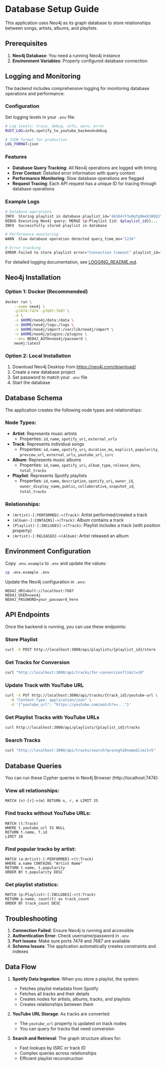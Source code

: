 # Database Setup Guide

This application uses Neo4j as its graph database to store relationships between songs, artists, albums, and playlists.

## Prerequisites

1. **Neo4j Database**: You need a running Neo4j instance
2. **Environment Variables**: Properly configured database connection

## Logging and Monitoring

The backend includes comprehensive logging for monitoring database operations and performance:

### Configuration

Set logging levels in your `.env` file:

```bash
# Log levels: trace, debug, info, warn, error
RUST_LOG=info,spotify_to_youtube_backend=debug

# JSON format for production
LOG_FORMAT=json
```

### Features

- **Database Query Tracking**: All Neo4j operations are logged with timing
- **Error Context**: Detailed error information with query context
- **Performance Monitoring**: Slow database operations are flagged
- **Request Tracing**: Each API request has a unique ID for tracing through database operations

### Example Logs

```bash
# Database operations
INFO  Storing playlist in database playlist_id="441K4rF3u0qfg9m4X1WSQJ"
DEBUG Executing Neo4j query: MERGE (p:Playlist {id: $playlist_id})...
INFO  Successfully stored playlist in database

# Performance monitoring
WARN  Slow database operation detected query_time_ms="1234"

# Error tracking
ERROR Failed to store playlist error="Connection timeout" playlist_id="123"
```

For detailed logging documentation, see [LOGGING_README.md](LOGGING_README.md).

## Neo4j Installation

### Option 1: Docker (Recommended)
```bash
docker run \
    --name neo4j \
    -p7474:7474 -p7687:7687 \
    -d \
    -v $HOME/neo4j/data:/data \
    -v $HOME/neo4j/logs:/logs \
    -v $HOME/neo4j/import:/var/lib/neo4j/import \
    -v $HOME/neo4j/plugins:/plugins \
    --env NEO4J_AUTH=neo4j/password \
    neo4j:latest
```

### Option 2: Local Installation
1. Download Neo4j Desktop from https://neo4j.com/download/
2. Create a new database project
3. Set password to match your `.env` file
4. Start the database

## Database Schema

The application creates the following node types and relationships:

### Node Types:
- **Artist**: Represents music artists
  - Properties: `id`, `name`, `spotify_uri`, `external_urls`
- **Track**: Represents individual songs
  - Properties: `id`, `name`, `spotify_uri`, `duration_ms`, `explicit`, `popularity`, `preview_url`, `external_urls`, `youtube_url`, `isrc`
- **Album**: Represents music albums
  - Properties: `id`, `name`, `spotify_uri`, `album_type`, `release_date`, `total_tracks`
- **Playlist**: Represents Spotify playlists
  - Properties: `id`, `name`, `description`, `spotify_uri`, `owner_id`, `owner_display_name`, `public`, `collaborative`, `snapshot_id`, `total_tracks`

### Relationships:
- `(Artist)-[:PERFORMED]->(Track)`: Artist performed/created a track
- `(Album)-[:CONTAINS]->(Track)`: Album contains a track
- `(Playlist)-[:INCLUDES]->(Track)`: Playlist includes a track (with position property)
- `(Artist)-[:RELEASED]->(Album)`: Artist released an album

## Environment Configuration

Copy `.env.example` to `.env` and update the values:

```bash
cp .env.example .env
```

Update the Neo4j configuration in `.env`:
```
NEO4J_URI=bolt://localhost:7687
NEO4J_USER=neo4j
NEO4J_PASSWORD=your_password_here
```

## API Endpoints

Once the backend is running, you can use these endpoints:

### Store Playlist
```bash
curl -X POST http://localhost:3000/api/playlists/{playlist_id}/store
```

### Get Tracks for Conversion
```bash
curl "http://localhost:3000/api/tracks/for-conversion?limit=10"
```

### Update Track with YouTube URL
```bash
curl -X PUT http://localhost:3000/api/tracks/{track_id}/youtube-url \
  -H "Content-Type: application/json" \
  -d '{"youtube_url": "https://youtube.com/watch?v=..."}'
```

### Get Playlist Tracks with YouTube URLs
```bash
curl http://localhost:3000/api/playlists/{playlist_id}/tracks
```

### Search Tracks
```bash
curl "http://localhost:3000/api/tracks/search?q=song%20name&limit=5"
```

## Database Queries

You can run these Cypher queries in Neo4j Browser (http://localhost:7474):

### View all relationships:
```cypher
MATCH (n)-[r]->(m) RETURN n, r, m LIMIT 25
```

### Find tracks without YouTube URLs:
```cypher
MATCH (t:Track) 
WHERE t.youtube_url IS NULL 
RETURN t.name, t.id
LIMIT 10
```

### Find popular tracks by artist:
```cypher
MATCH (a:Artist)-[:PERFORMED]->(t:Track) 
WHERE a.name CONTAINS "Artist Name"
RETURN t.name, t.popularity 
ORDER BY t.popularity DESC
```

### Get playlist statistics:
```cypher
MATCH (p:Playlist)-[:INCLUDES]->(t:Track)
RETURN p.name, count(t) as track_count
ORDER BY track_count DESC
```

## Troubleshooting

1. **Connection Failed**: Ensure Neo4j is running and accessible
2. **Authentication Error**: Check username/password in `.env`
3. **Port Issues**: Make sure ports 7474 and 7687 are available
4. **Schema Issues**: The application automatically creates constraints and indexes

## Data Flow

1. **Spotify Data Ingestion**: When you store a playlist, the system:
   - Fetches playlist metadata from Spotify
   - Fetches all tracks and their details
   - Creates nodes for artists, albums, tracks, and playlists
   - Creates relationships between them

2. **YouTube URL Storage**: As tracks are converted:
   - The `youtube_url` property is updated on track nodes
   - You can query for tracks that need conversion

3. **Search and Retrieval**: The graph structure allows for:
   - Fast lookups by ISRC or track ID
   - Complex queries across relationships
   - Efficient playlist reconstruction
